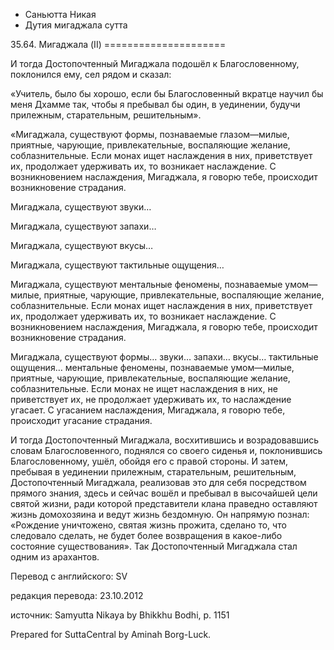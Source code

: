 









* Саньютта Никая
* Дутия мигаджала сутта


35\.64\. Мигаджала \(II\)
\=\=\=\=\=\=\=\=\=\=\=\=\=\=\=\=\=\=\=\=\=



И тогда Достопочтенный Мигаджала подошёл к Благословенному, поклонился ему, сел рядом и сказал:


«Учитель, было бы хорошо, если бы Благословенный вкратце научил бы меня Дхамме так, чтобы я пребывал бы один, в уединении, будучи прилежным, старательным, решительным»\.


«Мигаджала, существуют формы, познаваемые глазом—милые, приятные, чарующие, привлекательные, воспаляющие желание, соблазнительные\. Если монах ищет наслаждения в них, приветствует их, продолжает удерживать их, то возникает наслаждение\. С возникновением наслаждения, Мигаджала, я говорю тебе, происходит возникновение страдания\.


Мигаджала, существуют звуки…


Мигаджала, существуют запахи…


Мигаджала, существуют вкусы…


Мигаджала, существуют тактильные ощущения…


Мигаджала, существуют ментальные феномены, познаваемые умом—милые, приятные, чарующие, привлекательные, воспаляющие желание, соблазнительные\. Если монах ищет наслаждения в них, приветствует их, продолжает удерживать их, то возникает наслаждение\. С возникновением наслаждения, Мигаджала, я говорю тебе, происходит возникновение страдания\.


Мигаджала, существуют формы… звуки… запахи… вкусы… тактильные ощущения… ментальные феномены, познаваемые умом—милые, приятные, чарующие, привлекательные, воспаляющие желание, соблазнительные\. Если монах не ищет наслаждения в них, не приветствует их, не продолжает удерживать их, то наслаждение угасает\. С угасанием наслаждения, Мигаджала, я говорю тебе, происходит угасание страдания\.


И тогда Достопочтенный Мигаджала, восхитившись и возрадовавшись словам Благословенного, поднялся со своего сиденья и, поклонившись Благословенному, ушёл, обойдя его с правой стороны\. И затем, пребывая в уединении прилежным, старательным, решительным, Достопочтенный Мигаджала, реализовав это для себя посредством прямого знания, здесь и сейчас вошёл и пребывал в высочайшей цели святой жизни, ради которой представители клана праведно оставляют жизнь домохозяина и ведут жизнь бездомную\. Он напрямую познал: «Рождение уничтожено, святая жизнь прожита, сделано то, что следовало сделать, не будет более возвращения в какое\-либо состояние существования»\. Так Достопочтенный Мигаджала стал одним из арахантов\.



Перевод с английского: SV


редакция перевода: 23\.10\.2012


источник: Samyutta Nikaya by Bhikkhu Bodhi, p\. 1151


Prepared for SuttaCentral by Aminah Borg\-Luck\.






